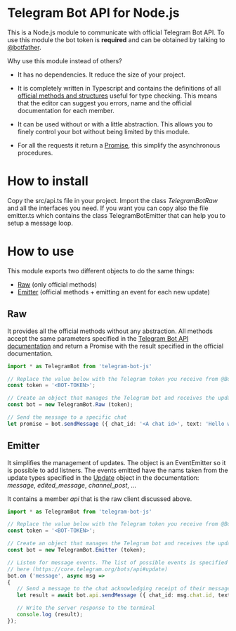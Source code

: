 # Telegram Bot API for Node.js

This is a Node.js module to communicate with official Telegram Bot API. To use this module the bot token is **required** and can be obtained by talking to [@botfather](https://telegram.me/BotFather).

Why use this module instead of others?
 - It has no dependencies. It reduce the size of your project.

 - It is completely written in Typescript and contains the definitions of all [official methods and structures](https://core.telegram.org/bots/api) useful for type checking. This means that the editor can suggest you errors, name and the official documentation for each member.
 
 - It can be used without or with a little abstraction. This allows you to finely control your bot without being limited by this module.

 - For all the requests it return a [Promise](https://developer.mozilla.org/en-US/docs/Web/JavaScript/Reference/Global_Objects/Promise), this simplify the asynchronous procedures.

# How to install
Copy the src/api.ts file in your project. 
Import the class *TelegramBotRaw* and all the interfaces you need.
If you want you can copy also the file emitter.ts which contains the class TelegramBotEmitter that can help you to setup a message loop.

# How to use
This module exports two different objects to do the same things:
- [Raw](#Raw) (only official methods)
- [Emitter](#Emitter) (official methods + emitting an event for each new update)



## Raw
It provides all the official methods without any abstraction. All methods accept the same parameters specified in the [Telegram Bot API documentation](https://core.telegram.org/bots/api) and return a Promise with the result specified in the official documentation.
 ```ts
import * as TelegramBot from 'telegram-bot-js'

// Replace the value below with the Telegram token you receive from @BotFather
const token = '<BOT-TOKEN>';

// Create an object that manages the Telegram bot and receives the updates.
const bot = new TelegramBot.Raw (token);

// Send the message to a specific chat
let promise = bot.sendMessage ({ chat_id: '<A chat id>', text: 'Hello world!' });
 ```

## Emitter
It simplifies the management of updates. The object is an EventEmitter so it is possible to add listners. The events emitted have the nams taken from the update types specified in the [Update](https://core.telegram.org/bots/api#update) object in the documentation: *message*, *edited_message*, *channel_post*, ...
 
 
It contains a member *api* that is the raw client discussed above.

 
 ```ts
import * as TelegramBot from 'telegram-bot-js'

// Replace the value below with the Telegram token you receive from @BotFather
const token = '<BOT-TOKEN>';

// Create an object that manages the Telegram bot and receives the updates.
const bot = new TelegramBot.Emitter (token);

// Listen for message events. The list of possible events is specified 
// here (https://core.telegram.org/bots/api#update)
bot.on ('message', async msg => 
{
    // Send a message to the chat acknowledging receipt of their message
    let result = await bot.api.sendMessage ({ chat_id: msg.chat.id, text: 'Hi!' });

    // Write the server response to the terminal
    console.log (result);
});